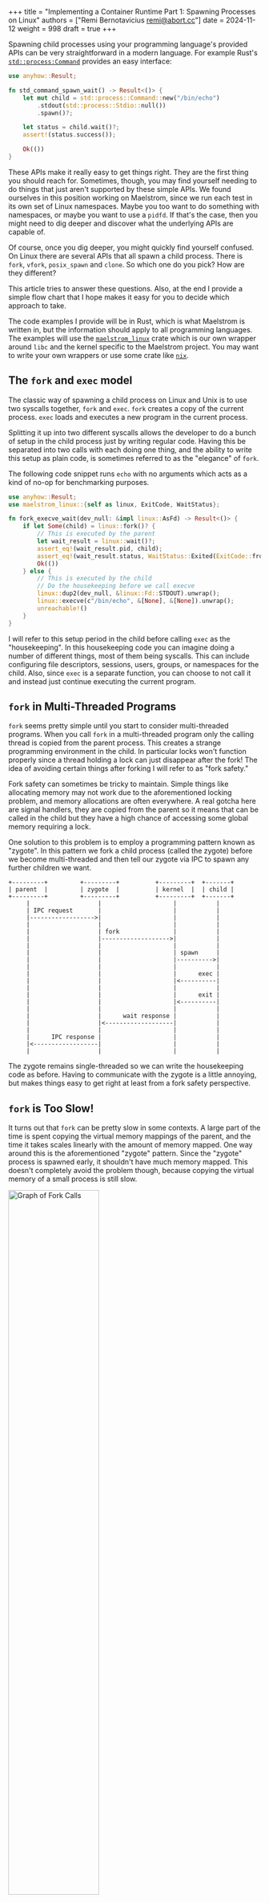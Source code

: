 +++
title = "Implementing a Container Runtime Part 1: Spawning Processes on Linux"
authors = ["Remi Bernotavicius <remi@abort.cc>"]
date = 2024-11-12
weight = 998
draft = true
+++

Spawning child processes using your programming language's provided APIs can be very straightforward
in a modern language. For example Rust's
[`std::process:Command`](https://doc.rust-lang.org/std/process/struct.Command.html) provides an easy
interface:

```rust
use anyhow::Result;

fn std_command_spawn_wait() -> Result<()> {
    let mut child = std::process::Command::new("/bin/echo")
        .stdout(std::process::Stdio::null())
        .spawn()?;

    let status = child.wait()?;
    assert!(status.success());

    Ok(())
}
```

These APIs make it really easy to get things right. They are the first thing you should reach for.
Sometimes, though, you may find yourself needing to do things that just aren't supported by these
simple APIs. We found ourselves in this position working on Maelstrom, since we run each test in its
own set of Linux namespaces. Maybe you too want to do something with namespaces, or maybe you want
to use a `pidfd`. If that's the case, then you might need to dig deeper and discover what the
underlying APIs are capable of.

Of course, once you dig deeper, you might quickly find yourself confused. On Linux there are several
APIs that all spawn a child process. There is `fork`, `vfork`, `posix_spawn` and `clone`. So which
one do you pick? How are they different?

This article tries to answer these questions. Also, at the end I provide a simple
flow chart that I hope makes it easy for you to decide which approach to take.

<!-- more -->

The code examples I provide will be in Rust, which is what Maelstrom is written in, but the
information should apply to all programming languages. The examples will use the
[`maelstrom_linux`](https://github.com/maelstrom-software/maelstrom/tree/main/crates/maelstrom-linux)
crate which is our own wrapper around `libc` and the kernel specific to the Maelstrom project. You
may want to write your own wrappers or use some crate like [`nix`](https://docs.rs/nix/latest/nix/).

## The `fork` and `exec` model
The classic way of spawning a child process on Linux and Unix is to use two syscalls together,
`fork` and `exec`. `fork` creates a copy of the current process. `exec` loads and executes a new
program in the current process.

Splitting it up into two different syscalls allows the developer to do a bunch of setup in the child
process just by writing regular code. Having this be separated into two calls with each doing one
thing, and the ability to write this setup as plain code, is sometimes referred to as the "elegance"
of `fork`.

The following code snippet runs `echo` with no arguments which acts as a kind of no-op for
benchmarking purposes.

```rust
use anyhow::Result;
use maelstrom_linux::{self as linux, ExitCode, WaitStatus};

fn fork_execve_wait(dev_null: &impl linux::AsFd) -> Result<()> {
    if let Some(child) = linux::fork()? {
        // This is executed by the parent
        let wait_result = linux::wait()?;
        assert_eq!(wait_result.pid, child);
        assert_eq!(wait_result.status, WaitStatus::Exited(ExitCode::from_u8(0)));
        Ok(())
    } else {
        // This is executed by the child
        // Do the housekeeping before we call execve
        linux::dup2(dev_null, &linux::Fd::STDOUT).unwrap();
        linux::execve(c"/bin/echo", &[None], &[None]).unwrap();
        unreachable!()
    }
}
```

I will refer to this setup period in the child before calling `exec` as the "housekeeping". In this
housekeeping code you can imagine doing a number of different things, most of them being syscalls.
This can include configuring file descriptors, sessions, users, groups, or namespaces for the child.
Also, since `exec` is a separate function, you can choose to not call it and instead just continue
executing the current program.

## `fork` in Multi-Threaded Programs
`fork` seems pretty simple until you start to consider multi-threaded programs. When you call `fork`
in a multi-threaded program only the calling thread is copied from the parent process. This creates
a strange programming environment in the child. In particular locks won't function properly
since a thread holding a lock can just disappear after the fork! The idea of avoiding certain things
after forking I will refer to as "fork safety."

Fork safety can sometimes be tricky to maintain. Simple things like allocating memory may not work
due to the aforementioned locking problem, and memory allocations are often everywhere. A real
gotcha here are signal handlers, they are copied from the parent so it means that can be called in
the child but they have a high chance of accessing some global memory requiring a lock.

One solution to this problem is to employ a programming pattern known as "zygote". In this
pattern we fork a child process (called the zygote) before we become multi-threaded and then tell
our zygote via IPC to spawn any further children we want.

```ascii-art
+---------+         +---------+          +---------+  +-------+
| parent  |         | zygote  |          | kernel  |  | child |
+---------+         +---------+          +---------+  +-------+
     |                   |                    |           |
     | IPC request       |                    |           |
     |------------------>|                    |           |
     |                   |                    |           |
     |                   | fork               |           |
     |                   |------------------->|           |
     |                   |                    |           |
     |                   |                    | spawn     |
     |                   |                    |---------->|
     |                   |                    |           |
     |                   |                    |      exec |
     |                   |                    |<----------|
     |                   |                    |           |
     |                   |                    |      exit |
     |                   |                    |<----------|
     |                   |                    |           |
     |                   |      wait response |           |
     |                   |<-------------------|           |
     |                   |                    |           |
     |      IPC response |                    |           |
     |<------------------|                    |           |
     |                   |                    |           |
```

The zygote remains single-threaded so we can write the housekeeping code as before. Having to
communicate with the zygote is a little annoying, but makes things easy to get right at least from a
fork safety perspective.

## `fork` is Too Slow!
It turns out that `fork` can be pretty slow in some contexts. A large part of the time is spent
copying the virtual memory mappings of the parent, and the time it takes scales linearly with the
amount of memory mapped. One way around this is the aforementioned "zygote" pattern. Since the
"zygote" process is spawned early, it shouldn't have much memory mapped. This doesn't completely
avoid the problem though, because copying the virtual memory of a small process is still slow.

<img src="fork graph.png" alt="Graph of Fork Calls" width="60%"/>

The graph shows how the time of the fork call increases linearly with the amount of memory mapped.
It would be great to avoid this slow process of copying the virtual memory mappings altogether which
is slow even if your program is not using much memory (like the zygote is.)

## `vfork` to the Rescue
The `vfork` syscall is like `fork` except it doesn't copy the parent's virtual memory mappings and
instead shares the same memory space. The call is very similar to `fork` and seems like it could be
a drop-in replacement, but its own `man` page cautions against this (see below.)

The child process thread shares the exact same memory as the parent calling thread (writes in the
child appear in the parent) including the stack. Having two different threads (or in this case
processes) use the same stack at the same time simultaneously like this, doesn't work. So the
calling thread in the parent process is suspended until the child calls `exec` or `_exit`.

```ascii-art
+---------+               +---------+         +-------+
| Parent  |               | Kernel  |         | Child |
+---------+               +---------+         +-------+
     |                         |                  |
     | vfork                   |                  |
     |------------------------>|                  |
     |                         |                  |
     |                         | Create child     |
     |                         |----------------->|
     |                         |                  | ---------------------\
     |                         |                  |-| Returns from vfork |
     |                         |                  | |--------------------|
     |                         |                  | --------------------\
     |                         |                  |-| Does housekeeping |
     |                         |                  | |-------------------|
     |                         |                  |
     |                         |             exec |
     |                         |<-----------------|
     |                         |                  |
     |      Returns from vfork |                  |
     |<------------------------|                  |
     |                         |                  |
```

(We didn’t include a code snippet because we can’t call this function from Rust unless we use the
unstable [`ffi_return_twice`](https://github.com/rust-lang/rust/issues/58314) attribute)

`vfork` has two new sources of potential issues. The first is the fact that we are sharing the same
memory space. Care must be taken to not unintentionally modify memory in the parent in some way that
will cause issues. This drawback is tied directly to the performance improvement we want (avoiding
copying the virtual memory mappings.)

The second source of potential issues is the fact that the child ends up executing on the same stack
as the parent. This won’t work in general without some form of support from the compiler. This is
because we "return twice" from the `vfork` call (see the diagram above.) The gcc
[`returns_twice`](https://gcc.gnu.org/onlinedocs/gcc-4.7.2/gcc/Function-Attributes.html) attribute
does this, but it may not provide as much support as you might expect.

Here is a quote from tldp about this <https://tldp.org/HOWTO/Secure-Programs-HOWTO/avoid-vfork.html>

“...it's actually fairly tricky for a process to not interfere with its parent, especially in
high-level languages. The "not interfering" requirement applies to the actual machine code
generated, and many compilers generate hidden temporaries and other code structures that cause
unintended interference. The result: programs using vfork(2) can easily fail when the code changes
or even when compiler versions change.”

So what are you allowed to do in the housekeeping exactly? Let’s check what the man page says about
this.

“..the behavior is undefined if the process created by vfork() .. calls any other function before
successfully calling `_exit(2)` or one of the `exec(3)` family of functions.“

This isn’t very helpful either. Clearly calling `_exit` or `exec` (but not every form of `exec` it
turns out) is okay, but what other housekeeping is okay in practice? It’s not entirely clear, and
researching across the internet leads to many others showing a fair amount of anxiety about this
problem

On Linux, the behavior of `vfork` can be recreated using `clone`, (which we will cover later) in a
way where we don’t have to share a stack. This is always preferable.

## `posix_spawn`
Another way to try to get the speed up we want would be to use `posix_spawn`. The latest version of
glibc always does the equivalent of calling `vfork` in its `posix_spawn` implementation.

`posix_spawn` is actually what `std::process::Command` tries to use internally for most cases.

```rust
use anyhow::Result;
use maelstrom_linux::{self as linux, ExitCode, WaitStatus};

fn posix_spawn_wait(dev_null: &impl linux::AsFd) -> Result<()> {
    let mut actions = linux::PosixSpawnFileActions::new();
    actions.add_dup2(dev_null, &linux::Fd::STDOUT)?;
    let attrs = linux::PosixSpawnAttrs::new();
    let child = linux::posix_spawn(c"/bin/echo", &actions, &attrs, &[None], &[None])?;
    let status = linux::waitpid(child)?;
    assert_eq!(status, WaitStatus::Exited(ExitCode::from_u8(0)));
    Ok(())
}
```

Calling `posix_spawn` comes with a whole lot fewer caveats and things to be careful of when compared
to `fork` and `vfork`. It comes at the cost of losing the "elegance" of fork. You configure the
housekeeping by using a struct. It is a kind of "housekeeping script" we create which executes after
the fork.

The downside of using `posix_spawn` is that our housekeeping is limited to doing whatever things the
housekeeping script has support for. (See the `posix_spawn` man page for a complete list of things.)

## `clone` the API Underpinning it All
The aforementioned `fork`, and `posix_spawn` actually call `clone` under the hood in glibc. Also
`vfork` inside the kernel ends up calling into the kernel's `clone` code.  It has the functionality
of the previous APIs and a bunch of other features.

It can be more difficult to use though. Although, unlike `vfork` it allows the parent to allocate a
separate stack for the child process, avoiding some of the issues with `vfork`.

```rust
use anyhow::Result;
use maelstrom_linux::{self as linux, ExitCode, WaitStatus};

struct ChildArgs {
    dev_null: linux::Fd,
}

/// This function executes in the child
extern "C" fn child_func(arg: *mut std::ffi::c_void) -> i32 {
    let arg: &ChildArgs = unsafe { &*(arg as *mut ChildArgs) };

    linux::dup2(&arg.dev_null, &linux::Fd::STDOUT).unwrap();
    linux::execve(c"/bin/echo", &[None], &[None]).unwrap();
    unreachable!()
}

fn clone_clone_vm_execve_wait(dev_null: &impl linux::AsFd) -> Result<()> {
    const CHILD_STACK_SIZE: usize = 1024; // 1 KiB of stack should be enough
    let mut stack = vec![0u8; CHILD_STACK_SIZE];

    // We need to pass the file-descriptor for /dev/null through to the child.
    let child_args = ChildArgs {
        dev_null: dev_null.fd(),
    };

    // Clone virtual memory, and give us SIGCHLD when it exits.
    let args = linux::CloneArgs::default()
        .flags(linux::CloneFlags::VM | linux::CloneFlags::VFORK)
        .exit_signal(linux::Signal::CHLD);

    // The function accepts a pointer to the end of the stack.
    let stack_ptr: *mut u8 = stack.as_mut_ptr();
    let child = unsafe {
        linux::clone(
            child_func,
            stack_ptr.wrapping_add(CHILD_STACK_SIZE) as *mut _,
            &child_args as *const _ as *mut _,
            &args,
        )
    }?;

    let wait_result = linux::wait()?;
    assert_eq!(wait_result.pid, child);
    assert_eq!(wait_result.status, WaitStatus::Exited(ExitCode::from_u8(0)));
    Ok(())
}
```

The `CLONE_VM` flag (via `linux::CloneFlags::VM`) avoids copying the virtual memory from the parent.

The `CLONE_VFORK` flag suspends the parent until the child calls `exec` or exits. Passing this flag
allows us to not worry about waiting for the right moment to free the child's stack memory in the
parent. If we don't pass this flag though, we are able to do other things in the parent in parallel,
but then we need some way to know when we can free the stack memory. One way is to share a pipe or
socket with the child which is `CLOEXEC`, once the child calls `exec` (or exits) this pipe or socket
will close.

<img src="clone graph.png" alt="Graph of Fork Calls" width="60%"/>

This graph looks much better than the one for `fork`. It is a pretty constant speed and faster than
the fastest `fork`!. About the same performance is found with `posix_spawn`.

Finally, let's compare all the options (minus vfork because we can't call it) for a program without
much memory mapped.

```shell
ran std::process::Command::{spawn + wait} 10000 times in 5.400743724s (avg. 540.074µs / iteration)
ran fork + execve + wait 10000 times in 4.068149021s (avg. 406.814µs / iteration)
ran posix_spawn + wait 10000 times in 2.918496041s (avg. 291.849µs / iteration)
ran clone(CLONE_VM) + execve + wait 10000 times in 2.907074411s (avg. 290.707µs / iteration)
ran clone(CLONE_VM | CLONE_VFORK) + execve + wait 10000 times in 2.883697173s (avg. 288.369µs / iteration)
```

Rust's `std::process::Command` comes in at the slowest even though it should be comparable to
`posix_spawn`, this could be due to differences in the housekeeping or other things the `std` code
is doing.

## Conclusion
Let's tie it all together with a flow graph about what to use.

```ascii-art
                                  start
                                    V
+--------------+    yes    +---------------------+
| posix_spawn  | <-------- |simple housekeeping? |
+--------------+           +---------------------+
                                    |no
                                    |
                                    V
                           +---------------------+
                           |performance critical?|
                           +---------------------+
                                    |no
                                    |
                                    V
           +------+    yes   +----------------+
           | fork | <--------|single threaded?|
           +------+          +----------------+
                                    |no
                                    |
                                    V
        +------+   yes   +-----------------------+
        |zygote|<--------|foolproof to implement?|
        +------+         +-----------------------+
                                    |no
                                    |
                                    V
                +------+   yes   +------+
                |vfork |<--------|POSIX?|
                +------+         +------+
                                    |no
                                    |
                                    V
                                 +------+
                                 |clone |
                                 +------+
```

## Addendum
You can check out working code for the snippets and benchmarks
[here](https://github.com/maelstrom-software/maelstrom/blob/main/crates/xtask/src/clone_benchmark.rs)

Be sure to check back for the next part of this article series where we dive into the code in
Maelstrom that calls `clone`.
